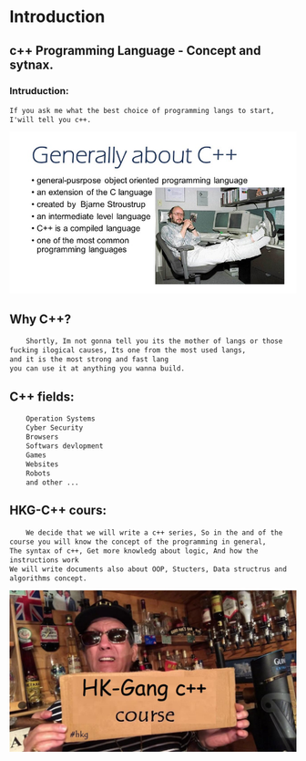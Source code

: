 # Introduction

## c++ Programming Language - Concept and sytnax.
### Intruduction:
	If you ask me what the best choice of programming langs to start, I'will tell you c++.

![Programmer and Problems solver](https://raw.githubusercontent.com/hamza07-w/HKG-CPP-COURSE/main/slide_3.jpg)

## Why C++?
		Shortly, Im not gonna tell you its the mother of langs or those fucking ilogical causes, Its one from the most used langs,
	and it is the most strong and fast lang
	you can use it at anything you wanna build.

## C++ fields:
	
		Operation Systems
		Cyber Security
		Browsers
		Softwars devlopment
		Games
		Websites
		Robots
		and other ...

## HKG-C++ cours:

		We decide that we will write a c++ series, So in the and of the course you will know the concept of the programming in general,
	The syntax of c++, Get more knowledg about logic, And how the instructions work
	We will write documents also about OOP, Stucters, Data structrus and algorithms concept.

![Programmer and Problems solver](https://raw.githubusercontent.com/hamza07-w/HKG-CPP-COURSE/main/lordede.jpg)

